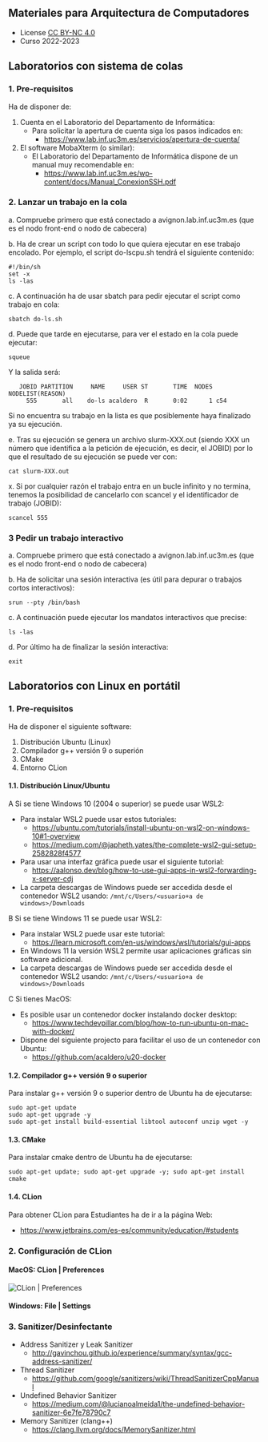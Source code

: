 ## Materiales para Arquitectura de Computadores

<html>
<ul>
<li> License <a href="http:/creativecommons.org/licenses/by-nc/4.0/">CC BY-NC 4.0</a> </li>
<li> Curso 2022-2023</li>
</ul>
</html>


## Laboratorios con sistema de colas

### 1. Pre-requisitos

Ha de disponer de:
1. Cuenta en el Laboratorio del Departamento de Informática:
   * Para solicitar la apertura de cuenta siga los pasos indicados en:
     * https://www.lab.inf.uc3m.es/servicios/apertura-de-cuenta/
1. El software MobaXterm (o similar):
   * El Laboratorio del Departamento de Informática dispone de un manual muy recomendable en:
     * https://www.lab.inf.uc3m.es/wp-content/docs/Manual_ConexionSSH.pdf

### 2. Lanzar un trabajo en la cola
  a. Compruebe primero que está conectado a avignon.lab.inf.uc3m.es (que es el nodo front-end o nodo de cabecera)
  
  b. Ha de crear un script con todo lo que quiera ejecutar en ese trabajo encolado. Por ejemplo, el script do-lscpu.sh tendrá el siguiente contenido:
```
#!/bin/sh
set -x
ls -las
```

  c. A continuación ha de usar sbatch para pedir ejecutar el script como trabajo en cola:
```
sbatch do-ls.sh
``` 

  d. Puede que tarde en ejecutarse, para ver el estado en la cola puede ejecutar:
```
squeue
```
Y la salida será:
```
   JOBID PARTITION     NAME     USER ST       TIME  NODES NODELIST(REASON)
     555       all    do-ls acaldero  R       0:02      1 c54
```
Si no encuentra su trabajo en la lista es que posiblemente haya finalizado ya su ejecución.

  e. Tras su ejecución se genera un archivo slurm-XXX.out (siendo XXX un número que identifica a la petición de ejecución, es decir, el JOBID) por lo que el resultado de su ejecución se puede ver con:
```
cat slurm-XXX.out
```

  x. Si por cualquier razón el trabajo entra en un bucle infinito y no termina, tenemos la posibilidad de cancelarlo con scancel y el identificador de trabajo (JOBID):
```
scancel 555
```

### 3 Pedir un trabajo interactivo
  a. Compruebe primero que está conectado a avignon.lab.inf.uc3m.es (que es el nodo front-end o nodo de cabecera)
  
  b. Ha de solicitar una sesión interactiva (es útil para depurar o trabajos cortos interactivos):
```
srun --pty /bin/bash
```

  c. A continuación puede ejecutar los mandatos interactivos que precise:
```
ls -las
```

  d. Por último ha de finalizar la sesión interactiva:
```
exit
```


## Laboratorios con Linux en portátil

### 1. Pre-requisitos

Ha de disponer el siguiente software:
1. Distribución Ubuntu (Linux)
2. Compilador g++ versión 9 o superión
3. CMake
4. Entorno CLion

#### 1.1. Distribución Linux/Ubuntu

A Si se tiene Windows 10 (2004 o superior) se puede usar WSL2:
  * Para instalar WSL2 puede usar estos tutoriales:
    * https://ubuntu.com/tutorials/install-ubuntu-on-wsl2-on-windows-10#1-overview
    * https://medium.com/@japheth.yates/the-complete-wsl2-gui-setup-2582828f4577
  * Para usar una interfaz gráfica puede usar el siguiente tutorial:
    * https://aalonso.dev/blog/how-to-use-gui-apps-in-wsl2-forwarding-x-server-cdj
  * La carpeta descargas de Windows puede ser accedida desde el contenedor WSL2 usando:
```/mnt/c/Users/<usuario+a de windows>/Downloads```

B Si se tiene Windows 11 se puede usar WSL2:
  * Para instalar WSL2 puede usar este tutorial:
    * https://learn.microsoft.com/en-us/windows/wsl/tutorials/gui-apps
  * En Windows 11 la versión WSL2 permite usar aplicaciones gráficas sin software adicional.
  * La carpeta descargas de Windows puede ser accedida desde el contenedor WSL2 usando:
```/mnt/c/Users/<usuario+a de windows>/Downloads```

C Si tienes MacOS:
  * Es posible usar un contenedor docker instalando docker desktop:
    * https://www.techdevpillar.com/blog/how-to-run-ubuntu-on-mac-with-docker/
  * Dispone del siguiente projecto para facilitar el uso de un contenedor con Ubuntu:
    * https://github.com/acaldero/u20-docker

#### 1.2. Compilador g++ versión 9 o superior

Para instalar g++ versión 9 o superior dentro de Ubuntu ha de ejecutarse:
```
sudo apt-get update
sudo apt-get upgrade -y
sudo apt-get install build-essential libtool autoconf unzip wget -y
```

#### 1.3. CMake

Para instalar cmake dentro de Ubuntu ha de ejecutarse:
```
sudo apt-get update; sudo apt-get upgrade -y; sudo apt-get install cmake
```

#### 1.4. CLion

Para obtener CLion para Estudiantes ha de ir a la página Web:
* https://www.jetbrains.com/es-es/community/education/#students


### 2. Configuración de CLion

#### MacOS: CLion | Preferences

![CLion | Preferences](./images/settings.png)

#### Windows: File | Settings


### 3. Sanitizer/Desinfectante

* Address Sanitizer y Leak Sanitizer
  * http://gavinchou.github.io/experience/summary/syntax/gcc-address-sanitizer/
* Thread Sanitizer
  * https://github.com/google/sanitizers/wiki/ThreadSanitizerCppManual
* Undefined Behavior Sanitizer
  * https://medium.com/@lucianoalmeida1/the-undefined-behavior-sanitizer-6e7fe78790c7
* Memory Sanitizer (clang++)
  * https://clang.llvm.org/docs/MemorySanitizer.html

